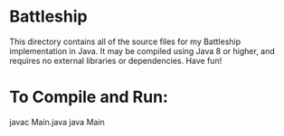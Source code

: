# Battleship

This directory contains all of the source files for my Battleship implementation in Java. It may be compiled using Java 8 or higher, 
and requires no external libraries or dependencies. Have fun!

# To Compile and Run:
javac Main.java
java Main
